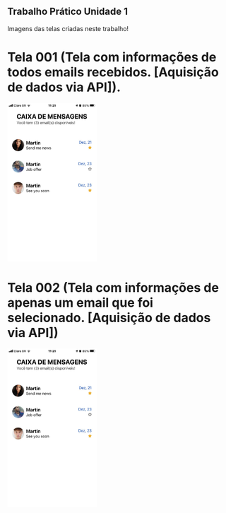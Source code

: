 ## Trabalho Prático Unidade 1
Imagens das telas criadas neste trabalho!

# Tela 001 (Tela com informações de todos emails recebidos. [Aquisição de dados via API]).

<img src="https://github.com/yJFelipeSS/DevMobile-2021.2/blob/main/trabalho001/Print%20Tela%20%23001.jpg" width="40%" height="40%">

# Tela 002 (Tela com informações de apenas um email que foi selecionado. [Aquisição de dados via API])

<img src="https://github.com/yJFelipeSS/DevMobile-2021.2/blob/main/trabalho001/Print%20Tela%20%23001.jpg" width="40%" height="40%">
